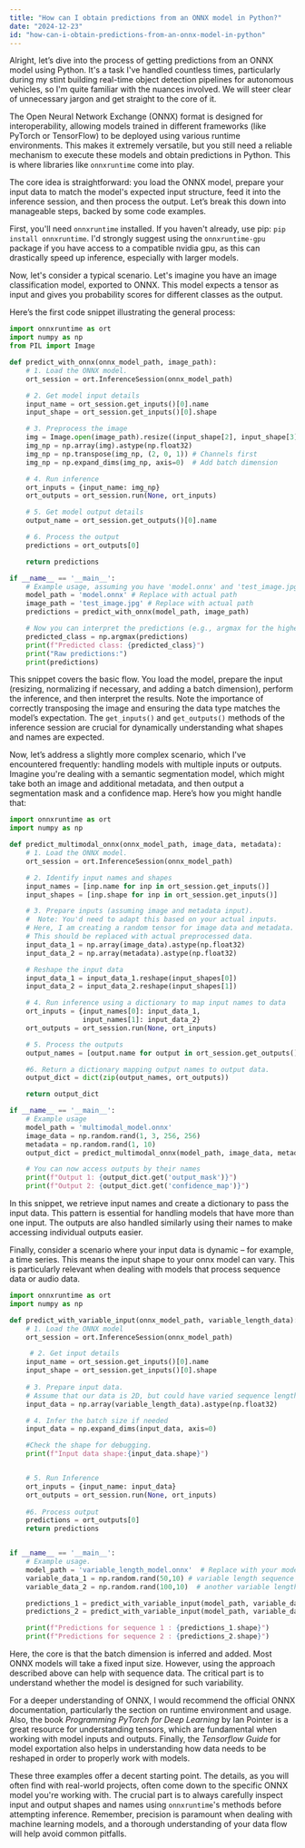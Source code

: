 ```yaml
---
title: "How can I obtain predictions from an ONNX model in Python?"
date: "2024-12-23"
id: "how-can-i-obtain-predictions-from-an-onnx-model-in-python"
---
```


Alright, let’s dive into the process of getting predictions from an ONNX model using Python. It's a task I've handled countless times, particularly during my stint building real-time object detection pipelines for autonomous vehicles, so I'm quite familiar with the nuances involved. We will steer clear of unnecessary jargon and get straight to the core of it.

The Open Neural Network Exchange (ONNX) format is designed for interoperability, allowing models trained in different frameworks (like PyTorch or TensorFlow) to be deployed using various runtime environments. This makes it extremely versatile, but you still need a reliable mechanism to execute these models and obtain predictions in Python. This is where libraries like `onnxruntime` come into play.

The core idea is straightforward: you load the ONNX model, prepare your input data to match the model's expected input structure, feed it into the inference session, and then process the output. Let’s break this down into manageable steps, backed by some code examples.

First, you'll need `onnxruntime` installed. If you haven't already, use pip: `pip install onnxruntime`. I'd strongly suggest using the `onnxruntime-gpu` package if you have access to a compatible nvidia gpu, as this can drastically speed up inference, especially with larger models.

Now, let's consider a typical scenario. Let's imagine you have an image classification model, exported to ONNX. This model expects a tensor as input and gives you probability scores for different classes as the output.

Here’s the first code snippet illustrating the general process:

```python
import onnxruntime as ort
import numpy as np
from PIL import Image

def predict_with_onnx(onnx_model_path, image_path):
    # 1. Load the ONNX model.
    ort_session = ort.InferenceSession(onnx_model_path)

    # 2. Get model input details
    input_name = ort_session.get_inputs()[0].name
    input_shape = ort_session.get_inputs()[0].shape

    # 3. Preprocess the image
    img = Image.open(image_path).resize((input_shape[2], input_shape[3]))
    img_np = np.array(img).astype(np.float32)
    img_np = np.transpose(img_np, (2, 0, 1)) # Channels first
    img_np = np.expand_dims(img_np, axis=0)  # Add batch dimension

    # 4. Run inference
    ort_inputs = {input_name: img_np}
    ort_outputs = ort_session.run(None, ort_inputs)

    # 5. Get model output details
    output_name = ort_session.get_outputs()[0].name

    # 6. Process the output
    predictions = ort_outputs[0]

    return predictions

if __name__ == '__main__':
    # Example usage, assuming you have 'model.onnx' and 'test_image.jpg'
    model_path = 'model.onnx' # Replace with actual path
    image_path = 'test_image.jpg' # Replace with actual path
    predictions = predict_with_onnx(model_path, image_path)

    # Now you can interpret the predictions (e.g., argmax for the highest probability class)
    predicted_class = np.argmax(predictions)
    print(f"Predicted class: {predicted_class}")
    print("Raw predictions:")
    print(predictions)

```

This snippet covers the basic flow. You load the model, prepare the input (resizing, normalizing if necessary, and adding a batch dimension), perform the inference, and then interpret the results. Note the importance of correctly transposing the image and ensuring the data type matches the model’s expectation. The `get_inputs()` and `get_outputs()` methods of the inference session are crucial for dynamically understanding what shapes and names are expected.

Now, let’s address a slightly more complex scenario, which I've encountered frequently: handling models with multiple inputs or outputs. Imagine you're dealing with a semantic segmentation model, which might take both an image and additional metadata, and then output a segmentation mask and a confidence map. Here’s how you might handle that:

```python
import onnxruntime as ort
import numpy as np

def predict_multimodal_onnx(onnx_model_path, image_data, metadata):
    # 1. Load the ONNX model.
    ort_session = ort.InferenceSession(onnx_model_path)

    # 2. Identify input names and shapes
    input_names = [inp.name for inp in ort_session.get_inputs()]
    input_shapes = [inp.shape for inp in ort_session.get_inputs()]

    # 3. Prepare inputs (assuming image and metadata input).
    #  Note: You'd need to adapt this based on your actual inputs.
    # Here, I am creating a random tensor for image data and metadata.
    # This should be replaced with actual preprocessed data.
    input_data_1 = np.array(image_data).astype(np.float32)
    input_data_2 = np.array(metadata).astype(np.float32)

    # Reshape the input data
    input_data_1 = input_data_1.reshape(input_shapes[0])
    input_data_2 = input_data_2.reshape(input_shapes[1])

    # 4. Run inference using a dictionary to map input names to data
    ort_inputs = {input_names[0]: input_data_1,
                  input_names[1]: input_data_2}
    ort_outputs = ort_session.run(None, ort_inputs)

    # 5. Process the outputs
    output_names = [output.name for output in ort_session.get_outputs()]

    #6. Return a dictionary mapping output names to output data.
    output_dict = dict(zip(output_names, ort_outputs))

    return output_dict

if __name__ == '__main__':
    # Example usage
    model_path = 'multimodal_model.onnx'
    image_data = np.random.rand(1, 3, 256, 256)
    metadata = np.random.rand(1, 10)
    output_dict = predict_multimodal_onnx(model_path, image_data, metadata)

    # You can now access outputs by their names
    print(f"Output 1: {output_dict.get('output_mask')}")
    print(f"Output 2: {output_dict.get('confidence_map')}")
```

In this snippet, we retrieve input names and create a dictionary to pass the input data. This pattern is essential for handling models that have more than one input. The outputs are also handled similarly using their names to make accessing individual outputs easier.

Finally, consider a scenario where your input data is dynamic – for example, a time series. This means the input shape to your onnx model can vary. This is particularly relevant when dealing with models that process sequence data or audio data.

```python
import onnxruntime as ort
import numpy as np

def predict_with_variable_input(onnx_model_path, variable_length_data):
    # 1. Load the ONNX model
    ort_session = ort.InferenceSession(onnx_model_path)

     # 2. Get input details
    input_name = ort_session.get_inputs()[0].name
    input_shape = ort_session.get_inputs()[0].shape
    
    # 3. Prepare input data.
    # Assume that our data is 2D, but could have varied sequence length.
    input_data = np.array(variable_length_data).astype(np.float32)

    # 4. Infer the batch size if needed
    input_data = np.expand_dims(input_data, axis=0)

    #Check the shape for debugging.
    print(f"Input data shape:{input_data.shape}")


    # 5. Run Inference
    ort_inputs = {input_name: input_data}
    ort_outputs = ort_session.run(None, ort_inputs)
    
    #6. Process output
    predictions = ort_outputs[0]
    return predictions


if __name__ == '__main__':
    # Example usage.
    model_path = 'variable_length_model.onnx'  # Replace with your model path
    variable_data_1 = np.random.rand(50,10) # variable length sequence data.
    variable_data_2 = np.random.rand(100,10)  # another variable length sequence data.

    predictions_1 = predict_with_variable_input(model_path, variable_data_1)
    predictions_2 = predict_with_variable_input(model_path, variable_data_2)

    print(f"Predictions for sequence 1 : {predictions_1.shape}")
    print(f"Predictions for sequence 2 : {predictions_2.shape}")
```

Here, the core is that the batch dimension is inferred and added. Most ONNX models will take a fixed input size. However, using the approach described above can help with sequence data. The critical part is to understand whether the model is designed for such variability.

For a deeper understanding of ONNX, I would recommend the official ONNX documentation, particularly the section on runtime environment and usage. Also, the book *Programming PyTorch for Deep Learning* by Ian Pointer is a great resource for understanding tensors, which are fundamental when working with model inputs and outputs. Finally, the *Tensorflow Guide* for model exportation also helps in understanding how data needs to be reshaped in order to properly work with models.

These three examples offer a decent starting point. The details, as you will often find with real-world projects, often come down to the specific ONNX model you're working with. The crucial part is to always carefully inspect input and output shapes and names using `onnxruntime`'s methods before attempting inference. Remember, precision is paramount when dealing with machine learning models, and a thorough understanding of your data flow will help avoid common pitfalls.
